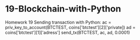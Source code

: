 # 19-Blockchain-with-Python
Homework 19
Sending transaction with Python:
ac = priv_key_to_account(BTCTEST, coins['btctest'][2]['private])
ad = coins['btctest'][1]['adress']
send_tx(BTCTEST, ac, ad, 0.0001)
